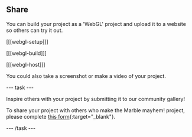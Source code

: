 ## Share

You can build your project as a 'WebGL' project and upload it to a website so others can try it out. 

[[[webgl-setup]]]

[[[webgl-build]]]

[[[webgl-host]]]

You could also take a screenshot or make a video of your project. 

--- task ---

Inspire others with your project by submitting it to our community gallery! 

To share your project with others who make the Marble mayhem! project, please complete [this form](https://form.raspberrypi.org/f/community-project-submissions){:target="_blank"}.

--- /task ---

